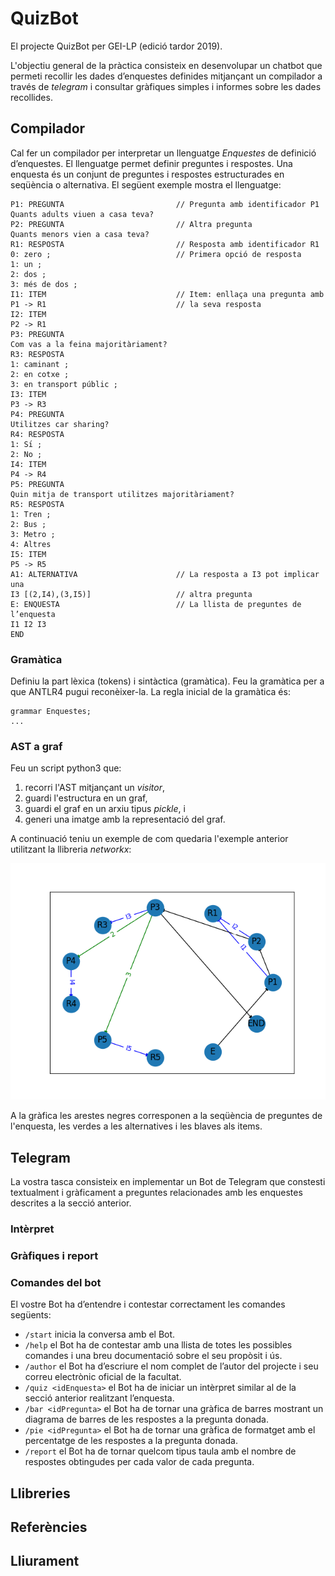 # QuizBot

El projecte QuizBot per GEI-LP (edició tardor 2019).

L'objectiu general de la pràctica consisteix en desenvolupar un chatbot que
permeti recollir les dades d’enquestes definides mitjançant un compilador a través de
_telegram_ i consultar gràfiques simples i informes sobre les dades recollides.

## Compilador

Cal fer un compilador per interpretar un llenguatge _Enquestes_ de definició
d’enquestes. El llenguatge permet definir preguntes i respostes. Una enquesta
és un conjunt de preguntes i respostes estructurades en seqüència o alternativa.
El següent exemple mostra el llenguatge:

```
P1: PREGUNTA                         // Pregunta amb identificador P1
Quants adults viuen a casa teva?
P2: PREGUNTA                         // Altra pregunta
Quants menors vien a casa teva?
R1: RESPOSTA                         // Resposta amb identificador R1
0: zero ;                            // Primera opció de resposta
1: un ;
2: dos ;
3: més de dos ;
I1: ITEM                             // Item: enllaça una pregunta amb
P1 -> R1                             // la seva resposta
I2: ITEM
P2 -> R1
P3: PREGUNTA
Com vas a la feina majoritàriament?
R3: RESPOSTA
1: caminant ;
2: en cotxe ;
3: en transport públic ;
I3: ITEM
P3 -> R3
P4: PREGUNTA
Utilitzes car sharing?
R4: RESPOSTA
1: Sı́ ;
2: No ;
I4: ITEM
P4 -> R4
P5: PREGUNTA
Quin mitja de transport utilitzes majoritàriament?
R5: RESPOSTA
1: Tren ;
2: Bus ;
3: Metro ;
4: Altres
I5: ITEM
P5 -> R5
A1: ALTERNATIVA                      // La resposta a I3 pot implicar una
I3 [(2,I4),(3,I5)]                   // altra pregunta
E: ENQUESTA                          // La llista de preguntes de l’enquesta
I1 I2 I3
END
```

### Gramàtica

Definiu la part lèxica (tokens) i sintàctica (gramàtica). Feu la gramàtica per a
que ANTLR4 pugui reconèixer-la. La regla inicial de la gramàtica és:
```
grammar Enquestes;
...
```

### AST a graf

Feu un script python3 que:
1. recorri l'AST mitjançant un _visitor_,
2. guardi l'estructura en un graf,
3. guardi el graf en un arxiu tipus _pickle_, i
4. generi una imatge amb la representació del graf.

A continuació teniu un exemple de com quedaria l'exemple anterior utilitzant la llibreria _networkx_:

<center><img src='graf.png' width='600'></center>

A la gràfica les arestes negres corresponen a la seqüència de preguntes de l'enquesta, les verdes a les alternatives i les blaves als items.

## Telegram

La vostra tasca consisteix en implementar un Bot de Telegram que constesti
textualment i gràficament a preguntes relacionades amb les enquestes descrites
a la secció anterior.

### Intèrpret 

### Gràfiques i report

### Comandes del bot

El vostre Bot ha d’entendre i contestar correctament les comandes següents:
- ```/start``` inicia la conversa amb el Bot.
- ```/help``` el Bot ha de contestar amb una llista de totes les possibles comandes i
una breu documentació sobre el seu propòsit i ús.
- ```/author``` el Bot ha d’escriure el nom complet de l’autor del projecte i seu correu
electrònic oficial de la facultat.
- ```/quiz <idEnquesta>``` el Bot ha de iniciar un intèrpret similar al de la secció anterior realitzant
l’enquesta.
- ```/bar <idPregunta>``` el Bot ha de tornar una gràfica de barres mostrant un diagrama de barres
de les respostes a la pregunta donada.
- ```/pie <idPregunta>``` el Bot ha de tornar una gràfica de formatget amb el percentatge de les respostes a la pregunta
donada. 
- ```/report``` el Bot ha de tornar quelcom tipus taula amb el nombre de respostes obtingudes per cada valor de cada pregunta.


## Llibreries

## Referències

## Lliurament
